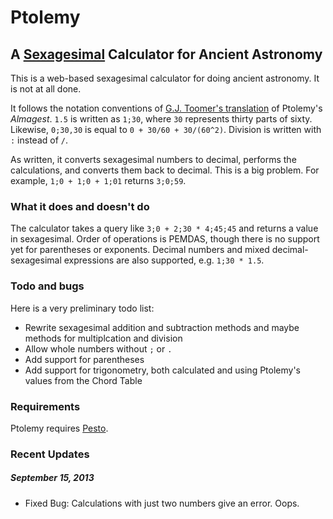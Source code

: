 # Ptolemy
## A [Sexagesimal](http://en.wikipedia.org/wiki/Sexagesimal) Calculator for Ancient Astronomy

This is a web-based sexagesimal calculator for doing ancient astronomy. It is not at all done.

It follows the notation conventions of [G.J. Toomer's translation](http://www.amazon.com/Ptolemys-Almagest-Ptolemy/dp/0691002606/ref=sr_1_1?ie=UTF8&qid=1379259860&sr=8-1&keywords=g.j.+toomer+almagest) of Ptolemy's *Almagest*. `1.5` is written as `1;30`, where `30` represents thirty parts of sixty. Likewise, `0;30,30` is equal to `0 + 30/60 + 30/(60^2)`. Division is written with `:` instead of `/`.

As written, it converts sexagesimal numbers to decimal, performs the calculations, and converts them back to decimal. This is a big problem. For example, `1;0 + 1;0 + 1;01` returns `3;0;59`. 

### What it does and doesn't do

The calculator takes a query like `3;0 + 2;30 * 4;45;45` and returns a value in sexagesimal. Order of operations is PEMDAS, though there is no support yet for parentheses or exponents. Decimal numbers and mixed decimal-sexagesimal expressions are also supported, e.g. `1;30 * 1.5`.

### Todo and bugs

Here is a very preliminary todo list:

* Rewrite sexagesimal addition and subtraction methods and maybe methods for multiplcation and division
* Allow whole numbers without `;` or `.`
* Add support for parentheses
* Add support for trigonometry, both calculated and using Ptolemy's values from the Chord Table


### Requirements

Ptolemy requires [Pesto](http://www.ollycope.com/software/pesto/).

### Recent Updates

##### September 15, 2013

* Fixed Bug: Calculations with just two numbers give an error. Oops.